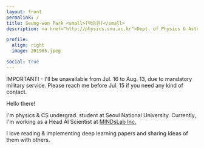 ```yaml
---
layout: front
permalink: /
title: Seung-won Park <small>(박승원)</small>
description: <a href="http://physics.snu.ac.kr">Dept. of Physics & Astronomy</a>, <a href="http://en.snu.ac.kr">Seoul National University</a>. <br> 서울대학교 물리천문학부.

profile:
  align: right
  image: 201905.jpeg

social: true
---
```


IMPORTANT! - I'll be unavailable from Jul. 16 to Aug. 13, due to mandatory military service. Please reach me before Jul. 15 if you need any kind of contact.

Hello there!

I'm physics & CS undergrad. student at Seoul National University.
Currently, I'm working as a Head AI Scientist at [MINDsLab Inc.](https://mindslab.ai)

I love reading & implementing deep learning papers and sharing ideas of them with others.

